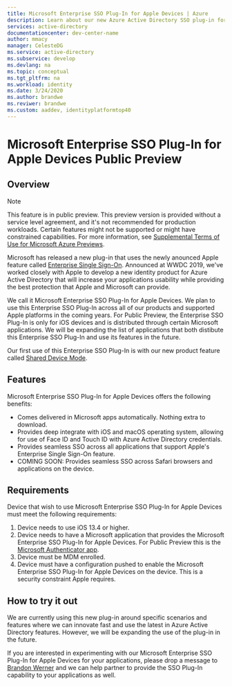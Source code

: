 ```yaml
---
title: Microsoft Enterprise SSO Plug-In for Apple Devices | Azure
description: Learn about our new Azure Active Directory SSO plug-in for iOS and macOS devices.
services: active-directory
documentationcenter: dev-center-name
author: mmacy
manager: CelesteDG
ms.service: active-directory
ms.subservice: develop
ms.devlang: na
ms.topic: conceptual
ms.tgt_pltfrm: na
ms.workload: identity
ms.date: 3/24/2020
ms.author: brandwe
ms.reviwer: brandwe
ms.custom: aaddev, identityplatformtop40
---
```


# Microsoft Enterprise SSO Plug-In for Apple Devices Public Preview

## Overview

> [!NOTE]
> This feature is in public preview.
> This preview version is provided without a service level agreement, and it's not recommended for production workloads. Certain features might not be supported or might have constrained capabilities.
> For more information, see [Supplemental Terms of Use for Microsoft Azure Previews](https://azure.microsoft.com/support/legal/preview-supplemental-terms/).

Microsoft has released a new plug-in that uses the newly anounced Apple feature called [Enterprise Single Sign-On](https://developer.apple.com/documentation/authenticationservices). Announced at WWDC 2019, we've worked closely with Apple to develop a new identity product for Azure Active Directory that will increase your applications usability while providing the best protection that Apple and Microsoft can provide. 

We call it Microsoft Enterprise SSO Plug-In for Apple Devices. We plan to use this Enterprise SSO Plug-In across all of our products and supported Apple platforms in the coming years. For Public Preview, the Enterprise SSO Plug-In is only for iOS devices and is distributed through certain Microsoft applications. We will be expanding the list of applications that both distibute this Enterprise SSO Plug-In and use its features in the future.

Our first use of this Enterprise SSO Plug-In is with our new product feature called [Shared Device Mode](msal-ios-shared-devices.md).

## Features

Microsoft Enterprise SSO Plug-In for Apple Devices offers the following benefits:

* Comes delivered in Microsoft apps automatically. Nothing extra to download.
* Provides deep integrate with iOS and macOS operating system, allowing for use of Face ID and Touch ID with Azure Active Directory credentials.
* Provides seamless SSO across all applications that support Apple's Enterprise Single Sign-On feature.
* COMING SOON: Provides seamless SSO across Safari browsers and applications on the device.

## Requirements

Device that wish to use Microsoft Enterprise SSO Plug-In for Apple Devices must meet the following requirements:

1. Device needs to use iOS 13.4 or higher.
1. Device needs to have a Microsoft application that provides the Microsoft Enterprise SSO Plug-In for Apple Devices. For Public Preview this is the [Microsoft Authenticator app](https://docs.microsoft.com/azure/active-directory/user-help/user-help-auth-app-overview).
1. Device must be MDM enrolled.
1. Device must have a configuration pushed to enable the Microsoft Enterprise SSO Plug-In for Apple Devices on the device. This is a security constraint Apple requires.

## How to try it out

We are currently using this new plug-in around specific scenarios and features where we can innovate fast and use the latest in Azure Active Directory features. However, we will be expanding the use of the plug-in in the future. 

If you are interested in experimenting with our Microsoft Enterprise SSO Plug-In for Apple Devices for your applications, please drop a message to [Brandon Werner](mailto:brandon.werner@microsoft.com) and we can help partner to provide the SSO Plug-In capability to your applications as well.


